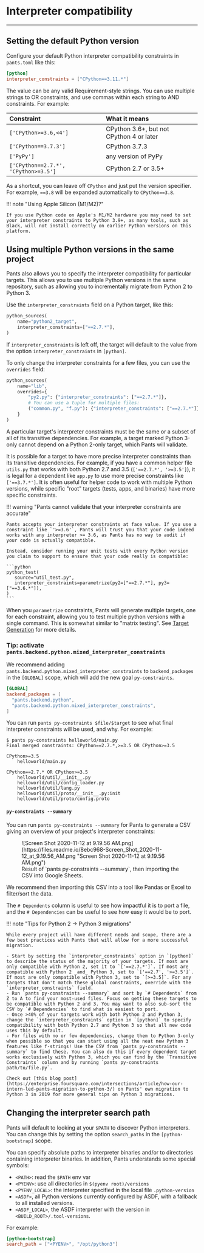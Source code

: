 # Interpreter compatibility

---

## Setting the default Python version

Configure your default Python interpreter compatibility constraints in `pants.toml` like this:

```toml title="pants.toml"
[python]
interpreter_constraints = ["CPython==3.11.*"]
```

The value can be any valid Requirement-style strings. You can use multiple strings to OR constraints, and use commas within each string to AND constraints. For example:

| Constraint                           | What it means                            |
| :----------------------------------- | :--------------------------------------- |
| `['CPython>=3.6,<4']`                | CPython 3.6+, but not CPython 4 or later |
| `['CPython==3.7.3']`                 | CPython 3.7.3                            |
| `['PyPy']`                           | any version of PyPy                      |
| `['CPython==2.7.*', 'CPython>=3.5']` | CPython 2.7 or 3.5+                      |

As a shortcut, you can leave off `CPython` and just put the version specifier. For example, `==3.8` will be expanded automatically to `CPython==3.8`.

!!! note "Using Apple Silicon (M1/M2)?"

    If you use Python code on Apple's M1/M2 hardware you may need to set your interpreter constraints to Python 3.9+, as many tools, such as Black, will not install correctly on earlier Python versions on this platform.

## Using multiple Python versions in the same project

Pants also allows you to specify the interpreter compatibility for particular targets. This allows you to use multiple Python versions in the same repository, such as allowing you to incrementally migrate from Python 2 to Python 3.

Use the `interpreter_constraints` field on a Python target, like this:

```python title="BUILD"
python_sources(
    name="python2_target",
    interpreter_constraints=["==2.7.*"],
)
```

If `interpreter_constraints` is left off, the target will default to the value from the option `interpreter_constraints` in `[python]`.

To only change the interpreter constraints for a few files, you can use the `overrides` field:

```python title="BUILD"
python_sources(
    name="lib",
    overrides={
        "py2.py": {"interpreter_constraints": ["==2.7.*"]},
        # You can use a tuple for multiple files:
        ("common.py", "f.py"): {"interpreter_constraints": ["==2.7.*"]},
    }
)
```

A particular target's interpreter constraints must be the same or a subset of all of its
transitive dependencies. For example, a target marked Python 3-only cannot depend on a
Python 2-only target, which Pants will validate.

It is possible for a target to have more precise interpreter constraints than its transitive
dependencies. For example, if you have a common helper file `utils.py` that works with both
Python 2.7 and 3.5 (`['==2.7.*', '>=3.5']`), it is legal for a dependent like `app.py` to use more
precise constraints like `['==3.7.*']`. It is often useful for helper code to work with multiple
Python versions, while specific "root" targets (tests, apps, and binaries) have more specific
constraints.

!!! warning "Pants cannot validate that your interpreter constraints are accurate"

    Pants accepts your interpreter constraints at face value. If you use a constraint like `'>=3.6'`, Pants will trust you that your code indeed works with any interpreter >= 3.6, as Pants has no way to audit if your code is actually compatible.

    Instead, consider running your unit tests with every Python version you claim to support to ensure that your code really is compatible:

    ```python
    python_test(
       source="util_test.py",
       interpreter_constraints=parametrize(py2=["==2.7.*"], py3=["==3.6.*"]),
    )
    ```

When you `parametrize` constraints, Pants will generate multiple targets, one for each constraint, allowing you to test multiple python versions with a single command. This is somewhat similar to "matrix testing". See [Target Generation](../../using-pants/concepts/targets.md#parametrizing-targets) for more details.

### Tip: activate `pants.backend.python.mixed_interpreter_constraints`

We recommend adding `pants.backend.python.mixed_interpreter_constraints` to `backend_packages` in the `[GLOBAL]` scope, which will add the new goal `py-constraints`.

```toml title="pants.toml"
[GLOBAL]
backend_packages = [
  "pants.backend.python",
  "pants.backend.python.mixed_interpreter_constraints",
]
```

You can run `pants py-constraints $file/$target` to see what final interpreter constraints will be used, and why. For example:

```
$ pants py-constraints helloworld/main.py
Final merged constraints: CPython==2.7.*,>=3.5 OR CPython>=3.5

CPython>=3.5
    helloworld/main.py

CPython==2.7.* OR CPython>=3.5
    helloworld/util/__init__.py
    helloworld/util/config_loader.py
    helloworld/util/lang.py
    helloworld/util/proto/__init__.py:init
    helloworld/util/proto/config.proto
```

#### `py-constraints --summary`

You can run `pants py-constraints --summary` for Pants to generate a CSV giving an overview of your project's interpreter constraints:

<figure markdown>![Screen Shot 2020-11-12 at 9.19.56 AM.png](https://files.readme.io/8ebc968-Screen_Shot_2020-11-12_at_9.19.56_AM.png "Screen Shot 2020-11-12 at 9.19.56 AM.png")<figcaption>Result of `pants py-constraints --summary`, then importing the CSV into Google Sheets.</figcaption></figure>

We recommend then importing this CSV into a tool like Pandas or Excel to filter/sort the data.

The `# Dependents` column is useful to see how impactful it is to port a file, and the `# Dependencies` can be useful to see how easy it would be to port.

!!! note "Tips for Python 2 -> Python 3 migrations"

    While every project will have different needs and scope, there are a few best practices with Pants that will allow for a more successful migration.

    - Start by setting the `interpreter_constraints` option in `[python]` to describe the status of the majority of your targets. If most are only compatible with Python 2, set it to `['==2.7.*']`. If most are compatible with Python 2 _and_ Python 3, set to `['==2.7', '>=3.5']`. If most are only compatible with Python 3, set to `[>=3.5]`. For any targets that don't match these global constraints, override with the `interpreter_constraints` field.
    - Run `pants py-constraints --summary` and sort by `# Dependents` from Z to A to find your most-used files. Focus on getting these targets to be compatible with Python 2 and 3. You may want to also sub-sort the CSV by `# Dependencies` to find what is easiest to port.
    - Once >40% of your targets work with both Python 2 and Python 3, change the `interpreter_constraints` option in `[python]` to specify compatibility with both Python 2.7 and Python 3 so that all new code uses this by default.
    - For files with no or few dependencies, change them to Python 3-only when possible so that you can start using all the neat new Python 3 features like f-strings! Use the CSV from `pants py-constraints --summary` to find these. You can also do this if every dependent target works exclusively with Python 3, which you can find by the `Transitive Constraints` column and by running `pants py-constraints path/to/file.py`.

    Check out [this blog post](https://enterprise.foursquare.com/intersections/article/how-our-intern-led-pants-migration-to-python-3/) on Pants' own migration to Python 3 in 2019 for more general tips on Python 3 migrations.

## Changing the interpreter search path

Pants will default to looking at your `$PATH` to discover Python interpreters. You can change this by setting the option `search_paths` in the `[python-bootstrap]` scope.

You can specify absolute paths to interpreter binaries and/or to directories containing interpreter binaries. In addition, Pants understands some special symbols:

- `<PATH>`: read the `$PATH` env var
- `<PYENV>`: use all directories in `$(pyenv root)/versions`
- `<PYENV_LOCAL>`: the interpreter specified in the local file `.python-version`
- `<ASDF>`, all Python versions currently configured by ASDF, with a fallback to all installed versions.
- `<ASDF_LOCAL>`, the ASDF interpreter with the version in `<BUILD_ROOT>/.tool-versions`.

For example:

```toml title="pants.toml"
[python-bootstrap]
search_path = ["<PYENV>", "/opt/python3"]
```
